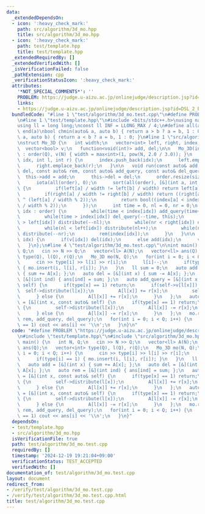 ```yaml
---
data:
  _extendedDependsOn:
  - icon: ':heavy_check_mark:'
    path: src/algorithm/3d_mo.hpp
    title: src/algorithm/3d_mo.hpp
  - icon: ':heavy_check_mark:'
    path: test/template.hpp
    title: test/template.hpp
  _extendedRequiredBy: []
  _extendedVerifiedWith: []
  _isVerificationFailed: false
  _pathExtension: cpp
  _verificationStatusIcon: ':heavy_check_mark:'
  attributes:
    '*NOT_SPECIAL_COMMENTS*': ''
    PROBLEM: https://judge.u-aizu.ac.jp/onlinejudge/description.jsp?id=DSL_2_B
    links:
    - https://judge.u-aizu.ac.jp/onlinejudge/description.jsp?id=DSL_2_B
  bundledCode: "#line 1 \"test/algorithm/3d_mo.test.cpp\"\n#define PROBLEM \"https://judge.u-aizu.ac.jp/onlinejudge/description.jsp?id=DSL_2_B\"\
    \n#line 1 \"test/template.hpp\"\n#include <bits/stdc++.h>\nusing namespace std;\n\
    using ll = long long;\nconst ll INF = LLONG_MAX / 4;\n#define all(a) begin(a),\
    \ end(a)\nbool chmin(auto& a, auto b) { return a > b ? a = b, 1 : 0; }\nbool chmax(auto&\
    \ a, auto b) { return a < b ? a = b, 1 : 0; }\n#line 1 \"src/algorithm/3d_mo.hpp\"\
    \nstruct Mo_3D {\n   int width;\n   vector<int> left, right, index, order;\n \
    \  vector<bool> v;\n   function<void(int)> add, del;\n\n   Mo_3D(int N, int Q)\
    \ : order(Q), v(N) { width = max<int>(1, pow(N, 2.0 / 3.0)); }\n   void insert(int\
    \ idx, int l, int r) {\n      index.push_back(idx);\n      left.emplace_back(l);\n\
    \      right.emplace_back(r);\n   }\n\n   void run(const auto& add, const auto&\
    \ del, const auto& rem, const auto& add_query, const auto& del_query) {\n    \
    \  this->add = add;\n      this->del = del;\n      order.resize(size(left));\n\
    \      iota(all(order), 0);\n      sort(all(order), [&](int a, int b) -> bool\
    \ {\n         if(left[a] / width != left[b] / width) return left[a] < left[b];\n\
    \         if(right[a] / width != right[b] / width) return ((right[a] < right[b])\
    \ ^ (left[a] / width % 2));\n         return bool((index[a] < index[b]) ^ (right[a]\
    \ / width % 2));\n      });\n      int time = 0, nl = 0, nr = 0;\n      for(auto\
    \ idx : order) {\n         while(time < index[idx]) add_query(time++, this);\n\
    \         while(time > index[idx]) del_query(--time, this);\n         while(nl\
    \ > left[idx]) distribute(--nl);\n         while(nr < right[idx]) distribute(nr++);\n\
    \         while(nl < left[idx]) distribute(nl++);\n         while(nr > right[idx])\
    \ distribute(--nr);\n         rem(index[idx]);\n      }\n   }\n\n   void distribute(int\
    \ idx) {\n      if(v[idx]) del(idx);\n      else add(idx);\n      v[idx] = !v[idx];\n\
    \   }\n};\n#line 4 \"test/algorithm/3d_mo.test.cpp\"\n\nint main() {\n   int N,\
    \ Q;\n   cin >> N >> Q;\n   vector<ll> A(N);\n   vector<ll> ans(Q);\n   vector<int>\
    \ type(Q), l(Q), r(Q);\n   Mo_3D mo(N, Q);\n   for(int i = 0; i < Q; i++) {\n\
    \      cin >> type[i] >> l[i] >> r[i];\n      l[i]--;\n      if(type[i] == 1)\
    \ { mo.insert(i, l[i], r[i]); }\n   }\n   ll sum = 0;\n   auto add = [&](int x)\
    \ { sum += A[x]; };\n   auto del = [&](int x) { sum -= A[x]; };\n   auto rem =\
    \ [&](int ind) { ans[ind] = sum; };\n   auto add_query = [&](int x, const auto&\
    \ self) {\n      if(type[x] == 1) return;\n      if(self->v[l[x]]) {\n       \
    \  self->distribute(l[x]);\n         A[l[x]] += r[x];\n         self->distribute(l[x]);\n\
    \      } else {\n         A[l[x]] += r[x];\n      }\n   };\n   auto del_query\
    \ = [&](int x, const auto& self) {\n      if(type[x] == 1) return;\n      if(self->v[l[x]])\
    \ {\n         self->distribute(l[x]);\n         A[l[x]] -= r[x];\n         self->distribute(l[x]);\n\
    \      } else {\n         A[l[x]] -= r[x];\n      }\n   };\n   mo.run(add, del,\
    \ rem, add_query, del_query);\n   for(int i = 0; i < Q; i++) {\n      if(type[i]\
    \ == 1) cout << ans[i] << '\\n';\n   }\n}\n"
  code: "#define PROBLEM \"https://judge.u-aizu.ac.jp/onlinejudge/description.jsp?id=DSL_2_B\"\
    \n#include \"test/template.hpp\"\n#include \"src/algorithm/3d_mo.hpp\"\n\nint\
    \ main() {\n   int N, Q;\n   cin >> N >> Q;\n   vector<ll> A(N);\n   vector<ll>\
    \ ans(Q);\n   vector<int> type(Q), l(Q), r(Q);\n   Mo_3D mo(N, Q);\n   for(int\
    \ i = 0; i < Q; i++) {\n      cin >> type[i] >> l[i] >> r[i];\n      l[i]--;\n\
    \      if(type[i] == 1) { mo.insert(i, l[i], r[i]); }\n   }\n   ll sum = 0;\n\
    \   auto add = [&](int x) { sum += A[x]; };\n   auto del = [&](int x) { sum -=\
    \ A[x]; };\n   auto rem = [&](int ind) { ans[ind] = sum; };\n   auto add_query\
    \ = [&](int x, const auto& self) {\n      if(type[x] == 1) return;\n      if(self->v[l[x]])\
    \ {\n         self->distribute(l[x]);\n         A[l[x]] += r[x];\n         self->distribute(l[x]);\n\
    \      } else {\n         A[l[x]] += r[x];\n      }\n   };\n   auto del_query\
    \ = [&](int x, const auto& self) {\n      if(type[x] == 1) return;\n      if(self->v[l[x]])\
    \ {\n         self->distribute(l[x]);\n         A[l[x]] -= r[x];\n         self->distribute(l[x]);\n\
    \      } else {\n         A[l[x]] -= r[x];\n      }\n   };\n   mo.run(add, del,\
    \ rem, add_query, del_query);\n   for(int i = 0; i < Q; i++) {\n      if(type[i]\
    \ == 1) cout << ans[i] << '\\n';\n   }\n}"
  dependsOn:
  - test/template.hpp
  - src/algorithm/3d_mo.hpp
  isVerificationFile: true
  path: test/algorithm/3d_mo.test.cpp
  requiredBy: []
  timestamp: '2024-12-19 19:21:04+09:00'
  verificationStatus: TEST_ACCEPTED
  verifiedWith: []
documentation_of: test/algorithm/3d_mo.test.cpp
layout: document
redirect_from:
- /verify/test/algorithm/3d_mo.test.cpp
- /verify/test/algorithm/3d_mo.test.cpp.html
title: test/algorithm/3d_mo.test.cpp
---
```


